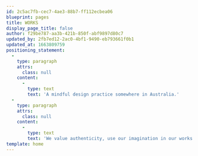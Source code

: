 ```yaml
---
id: 2c5ac7fb-cec7-4ae3-88b7-ff112ecbea06
blueprint: pages
title: WORKS
display_page_title: false
author: f29be787-aa3b-421b-850f-abf9897d80c7
updated_by: 2fb7ed12-2ac0-4bf1-9490-eb793661f0b1
updated_at: 1663809759
positioning_statement:
  -
    type: paragraph
    attrs:
      class: null
    content:
      -
        type: text
        text: 'A mindful design practice somewhere in Australia.'
  -
    type: paragraph
    attrs:
      class: null
    content:
      -
        type: text
        text: 'We value authenticity, use our imagination in our works and foster healthy, collaborative relationships.'
template: home
---
```

